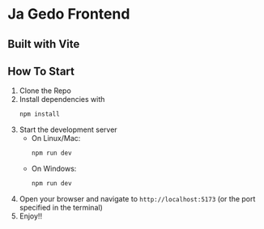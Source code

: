# Ja Gedo Frontend

## Built with Vite

## How To Start

1. Clone the Repo
2. Install dependencies with
   ```bash
   npm install
   ```
3. Start the development server
   - On Linux/Mac:
     ```bash
     npm run dev
     ```
   - On Windows:
     ```bash
     npm run dev
     ```
4. Open your browser and navigate to `http://localhost:5173` (or the port specified in the terminal)
5. Enjoy!!